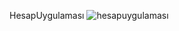 HesapUygulaması
![hesapuygulaması](https://user-images.githubusercontent.com/97338737/168587360-6305ab36-312e-49ac-b5f0-5b3844362da0.png)
